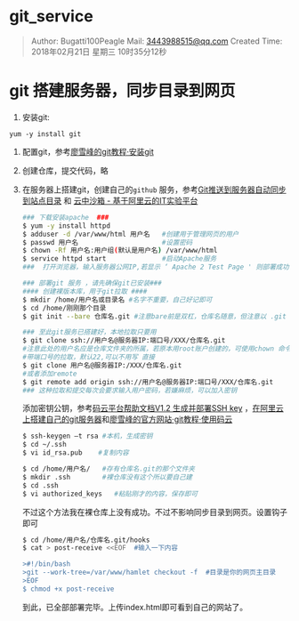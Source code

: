 # git_service
> Author: Bugatti100Peagle  Mail: 3443988515@qq.com
> Created Time: 2018年02月21日 星期三 10时35分12秒

# git 搭建服务器，同步目录到网页

1. 安装git: 

```
yum -y install git
```

1. 配置git，参考[廖雪峰的git教程·安装git](https://www.liaoxuefeng.com/wiki/0013739516305929606dd18361248578c67b8067c8c017b000/00137396287703354d8c6c01c904c7d9ff056ae23da865a000) 

2. 创建仓库，提交代码，略

3. 在服务器上搭建git，创建自己的`github` 服务，参考[Git推送到服务器自动同步到站点目录](https://www.linuxidc.com/Linux/2017-05/143313.htm) 和 [云中沙箱 - 基于阿里云的IT实验平台](https://edu.aliyun.com/lab/courses/129136057c2a4d50af22490b5ce8f878/detail?purchaseRecordId=5718e0756dca40eb88c53d3c09a02233) 

   ```bash
   ### 下载安装apache  ###
   $ yum -y install httpd
   $ adduser -d /var/www/html 用户名   #创建用于管理网页的用户
   $ passwd 用户名                     #设置密码
   $ chown -Rf 用户名:用户组(默认是用户名) /var/www/html
   $ service httpd start              #启动Apache服务
   ###  打开浏览器，输入服务器公网IP,若显示 ‘ Apache 2 Test Page ' 则部署成功

   ### 部署git 服务 ，请先确保git已安装###
   #### 创建裸版本库，用于git拉取 ####
   $ mkdir /home/用户名或目录名 #名字不重要，自己好记即可
   $ cd /home/刚刚那个目录  
   $ git init --bare 仓库名.git #注意bare前是双杠，仓库名随意，但注意以 .git 结尾

   ### 至此git服务已搭建好，本地拉取只要用
   $ git clone ssh://用户名@服务器IP:端口号/XXX/仓库名.git  
   #注意此处的用户名应是仓库文件夹的所属，若原本用root账户创建的，可使用chown 命令改变所属
   #带端口号的拉取，默认22,可以不用写 直接 
   $ git clone 用户名@服务器IP:/XXX/仓库名.git 
   #或者添加remote
   $ git remote add origin ssh://用户名@服务器IP:端口号/XXX/仓库名.git
   ### 这种拉取和提交每次会要求输入用户密码，若嫌麻烦，可以加入密钥
   ```

   添加密钥公钥，参考[码云平台帮助文档V1.2 生成并部署SSH key](http://git.mydoc.io/?t=154712) ，[在阿里云上搭建自己的git服务器](https://www.cnblogs.com/herd/p/7063091.html)和[廖雪峰的官方网站·git教程·使用码云](https://www.liaoxuefeng.com/wiki/0013739516305929606dd18361248578c67b8067c8c017b000/00150154460073692d151e784de4d718c67ce836f72c7c4000)  

   ```bash
   $ ssh-keygen –t rsa #本机，生成密钥
   $ cd ~/.ssh
   $ vi id_rsa.pub    #复制内容

   $ cd /home/用户名/   #存有仓库名.git的那个文件夹
   $ mkdir .ssh        #裸仓库没有这个所以要自己建
   $ cd .ssh
   $ vi authorized_keys   #粘贴刚才的内容，保存即可
   ```

   不过这个方法我在裸仓库上没有成功。不过不影响同步目录到网页。设置钩子即可

   ```bash
   $ cd /home/用户名/仓库名.git/hooks
   $ cat > post-receive <<EOF  #输入一下内容

   >#!/bin/bash
   >git --work-tree=/var/www/hamlet checkout -f  #目录是你的网页主目录
   >EOF
   $ chmod +x post-receive
   ```

   到此，已全部部署完毕。上传index.html即可看到自己的网站了。

   ​
